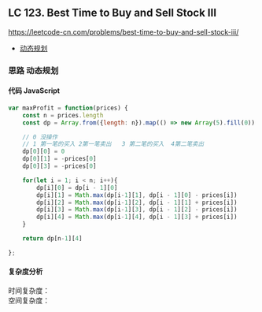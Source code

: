 ## LC 123. Best Time to Buy and Sell Stock III
https://leetcode-cn.com/problems/best-time-to-buy-and-sell-stock-iii/
- [动态规划](#思路-动态规划)

### 思路 动态规划

#### 代码 JavaScript

```JavaScript
var maxProfit = function(prices) {
    const n = prices.length
    const dp = Array.from({length: n}).map(() => new Array(5).fill(0))

    // 0 没操作
    // 1 第一笔的买入 2第一笔卖出   3 第二笔的买入  4第二笔卖出
    dp[0][0] = 0
    dp[0][1] = -prices[0]
    dp[0][3] = -prices[0]

    for(let i = 1; i < n; i++){
        dp[i][0] = dp[i - 1][0]
        dp[i][1] = Math.max(dp[i-1][1], dp[i - 1][0] - prices[i])
        dp[i][2] = Math.max(dp[i-1][2], dp[i - 1][1] + prices[i])
        dp[i][3] = Math.max(dp[i-1][3], dp[i - 1][2] - prices[i])
        dp[i][4] = Math.max(dp[i-1][4], dp[i - 1][3] + prices[i])
    }

    return dp[n-1][4]

};

```

#### 复杂度分析
时间复杂度： </br>
空间复杂度：